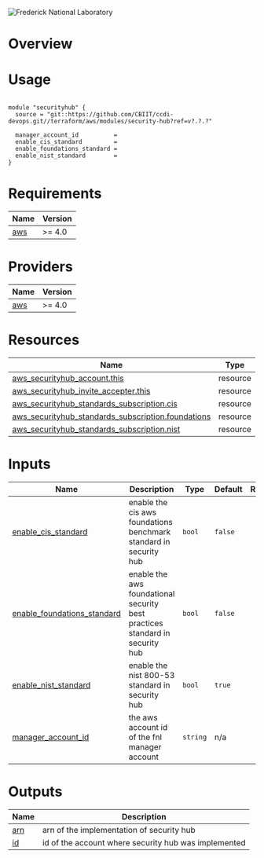 ![Frederick National Laboratory](./assets/fnl.svg)

# Overview 

# Usage

<pre><code>
module "securityhub" {
  source = "git::https://github.com/CBIIT/ccdi-devops.git//terraform/aws/modules/security-hub?ref=v?.?.?"

  manager_account_id          = 
  enable_cis_standard         = 
  enable_foundations_standard = 
  enable_nist_standard        =
}
</code></pre>

<!-- BEGIN_TF_DOCS -->
# Requirements

| Name | Version |
|------|---------|
| <a name="requirement_aws"></a> [aws](#requirement\_aws) | >= 4.0 |

# Providers

| Name | Version |
|------|---------|
| <a name="provider_aws"></a> [aws](#provider\_aws) | >= 4.0 |

# Resources

| Name | Type |
|------|------|
| [aws_securityhub_account.this](https://registry.terraform.io/providers/hashicorp/aws/latest/docs/resources/securityhub_account) | resource |
| [aws_securityhub_invite_accepter.this](https://registry.terraform.io/providers/hashicorp/aws/latest/docs/resources/securityhub_invite_accepter) | resource |
| [aws_securityhub_standards_subscription.cis](https://registry.terraform.io/providers/hashicorp/aws/latest/docs/resources/securityhub_standards_subscription) | resource |
| [aws_securityhub_standards_subscription.foundations](https://registry.terraform.io/providers/hashicorp/aws/latest/docs/resources/securityhub_standards_subscription) | resource |
| [aws_securityhub_standards_subscription.nist](https://registry.terraform.io/providers/hashicorp/aws/latest/docs/resources/securityhub_standards_subscription) | resource |

# Inputs

| Name | Description | Type | Default | Required |
|------|-------------|------|---------|:--------:|
| <a name="input_enable_cis_standard"></a> [enable\_cis\_standard](#input\_enable\_cis\_standard) | enable the cis aws foundations benchmark standard in security hub | `bool` | `false` | no |
| <a name="input_enable_foundations_standard"></a> [enable\_foundations\_standard](#input\_enable\_foundations\_standard) | enable the aws foundational security best practices standard in security hub | `bool` | `false` | no |
| <a name="input_enable_nist_standard"></a> [enable\_nist\_standard](#input\_enable\_nist\_standard) | enable the nist 800-53 standard in security hub | `bool` | `true` | no |
| <a name="input_manager_account_id"></a> [manager\_account\_id](#input\_manager\_account\_id) | the aws account id of the fnl manager account | `string` | n/a | yes |

# Outputs

| Name | Description |
|------|-------------|
| <a name="output_arn"></a> [arn](#output\_arn) | arn of the implementation of security hub |
| <a name="output_id"></a> [id](#output\_id) | id of the account where security hub was implemented |
<!-- END_TF_DOCS -->